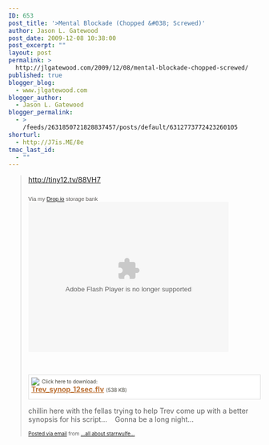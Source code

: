 ```yaml
---
ID: 653
post_title: '>Mental Blockade (Chopped &#038; Screwed)'
author: Jason L. Gatewood
post_date: 2009-12-08 10:38:00
post_excerpt: ""
layout: post
permalink: >
  http://jlgatewood.com/2009/12/08/mental-blockade-chopped-screwed/
published: true
blogger_blog:
  - www.jlgatewood.com
blogger_author:
  - Jason L. Gatewood
blogger_permalink:
  - >
    /feeds/2631850721828837457/posts/default/6312773772423260105
shorturl:
  - http://J7is.ME/8e
tmac_last_id:
  - ""
---
```

><p><span><span><a href="http://tiny12.tv/88VH7" rel="nofollow" target="_blank">http://tiny12.tv/88VH7</a></span></span></p>  <div>  <div style="text-align: left; color: #595653; font-size: 11px; font-family: Verdana, sans-serif; padding-top: 10px; padding-right: 5px;">Via my <a href="http://drop.io">Drop.io</a> storage bank</div>  <object height="300" width="400">  <param name="movie" value="http://s3.amazonaws.com/stlth/static/production/swf/videoPlayer.swf" />  <param name="wmode" value="opaque" />  <param name="flashvars" value="mediaPath=http://drop.io/download/public/c2da0md6qy0qnuhk9etw/76051683f52eebadffb735311c18fb37d0117ca2/67cd8070-83de-012c-4d7c-f3a0f44760c5/a32607a0-c57a-012c-b3d3-ff571b89c75a/v2/content&autoplay=false&mediaTitle=Trev_synop_12sec" /> <embed src="http://s3.amazonaws.com/stlth/static/production/swf/videoPlayer.swf" wmode="opaque" type="application/x-shockwave-flash" height="300" flashvars="mediaPath=http://drop.io/download/public/c2da0md6qy0qnuhk9etw/76051683f52eebadffb735311c18fb37d0117ca2/67cd8070-83de-012c-4d7c-f3a0f44760c5/a32607a0-c57a-012c-b3d3-ff571b89c75a/v2/content&autoplay=false&mediaTitle=Trev_synop_12sec" width="400"></embed>  </object>  </div>  <p><span><span><br /></span></span></p>  <p>       <div style='padding: 5px 5px 10px 5px; margin-top: 5px; border: 1px solid #ddd; background-color: #fff;line-height: 16px;'>       <div style="float: left; margin-right: 5px; overflow: visible;"><a href="http://posterous.com/getfile/files.posterous.com/starrwulfe/Buru7Lbwj1a78mSB7aZJCyjimVm7c7bdVOMIQGG9TjcGJdJpnefkxbyPLGL1/Trev_synop_12sec.flv" style="color: #bc7134;"><img src="http://posterous.com/images/filetypes/unknown.png" style="border: none;" /></a></div>       <div style="font-size: 10px; color: #424037;line-height: 16px;">Click here to download:</div>       <b><a href="http://posterous.com/getfile/files.posterous.com/starrwulfe/Buru7Lbwj1a78mSB7aZJCyjimVm7c7bdVOMIQGG9TjcGJdJpnefkxbyPLGL1/Trev_synop_12sec.flv" style="color: #bc7134;">Trev_synop_12sec.flv</a></b> <span style="font-size: 10px; color: #424037;">(538 KB)</span>       <br style="clear: both;"/></div>      </p>  <p>chillin here with the fellas trying to help Trev come up with a better synopsis for his script...    Gonna be a long night...</p> <p style="font-size: 10px;"> <a href="http://posterous.com">Posted via email</a>  from <a href="http://starrwulfe.info/mental-blockade">...all about starrwulfe...</a> </p>
